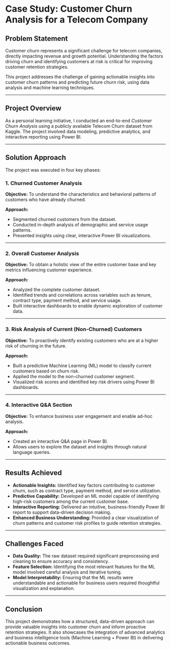 # **Case Study: Customer Churn Analysis for a Telecom Company**

## **Problem Statement**

Customer churn represents a significant challenge for telecom companies, directly impacting revenue and growth potential. Understanding the factors driving churn and identifying customers at risk is critical for improving customer retention strategies.

This project addresses the challenge of gaining actionable insights into customer churn patterns and predicting future churn risk, using data analysis and machine learning techniques.

---

## **Project Overview**

As a personal learning initiative, I conducted an end-to-end *Customer Churn Analysis* using a publicly available Telecom Churn dataset from Kaggle. The project involved data modeling, predictive analytics, and interactive reporting using Power BI.

---

## **Solution Approach**

The project was executed in four key phases:

### **1. Churned Customer Analysis**

**Objective:**
To understand the characteristics and behavioral patterns of customers who have already churned.

**Approach:**

* Segmented churned customers from the dataset.
* Conducted in-depth analysis of demographic and service usage patterns.
* Presented insights using clear, interactive Power BI visualizations.

---

### **2. Overall Customer Analysis**

**Objective:**
To obtain a holistic view of the entire customer base and key metrics influencing customer experience.

**Approach:**

* Analyzed the complete customer dataset.
* Identified trends and correlations across variables such as tenure, contract type, payment method, and service usage.
* Built interactive dashboards to enable dynamic exploration of customer data.

---

### **3. Risk Analysis of Current (Non-Churned) Customers**

**Objective:**
To proactively identify existing customers who are at a higher risk of churning in the future.

**Approach:**

* Built a predictive Machine Learning (ML) model to classify current customers based on churn risk.
* Applied the model to the non-churned customer segment.
* Visualized risk scores and identified key risk drivers using Power BI dashboards.

---

### **4. Interactive Q\&A Section**

**Objective:**
To enhance business user engagement and enable ad-hoc analysis.

**Approach:**

* Created an interactive Q\&A page in Power BI.
* Allows users to explore the dataset and insights through natural language queries.

---

## **Results Achieved**

* **Actionable Insights:** Identified key factors contributing to customer churn, such as contract type, payment method, and service utilization.
* **Predictive Capability:** Developed an ML model capable of identifying high-risk customers among the current customer base.
* **Interactive Reporting:** Delivered an intuitive, business-friendly Power BI report to support data-driven decision making.
* **Enhanced Business Understanding:** Provided a clear visualization of churn patterns and customer risk profiles to guide retention strategies.

---

## **Challenges Faced**

* **Data Quality:** The raw dataset required significant preprocessing and cleaning to ensure accuracy and consistency.
* **Feature Selection:** Identifying the most relevant features for the ML model involved careful analysis and iterative tuning.
* **Model Interpretability:** Ensuring that the ML results were understandable and actionable for business users required thoughtful visualization and explanation.

---

## **Conclusion**

This project demonstrates how a structured, data-driven approach can provide valuable insights into customer churn and inform proactive retention strategies. It also showcases the integration of advanced analytics and business intelligence tools (Machine Learning + Power BI) in delivering actionable business outcomes.


